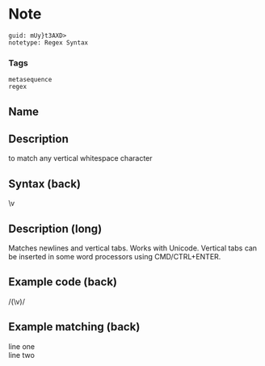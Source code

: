# Note
```
guid: mUy}t3AXD>
notetype: Regex Syntax
```

### Tags
```
metasequence
regex
```

## Name


## Description
to match any vertical whitespace character

## Syntax (back)
<div><div>\v</div></div>

## Description (long)
Matches newlines and vertical tabs. Works with Unicode. Vertical tabs can be inserted in some word processors using CMD/CTRL+ENTER.

## Example code (back)
<div>/(\v)/</div>

## Example matching (back)
<div>line one<font color="#ff00ff"> </font>
</div><div><div>
line two</div></div>
